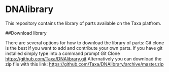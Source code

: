 # DNAlibrary

This repository contains the library of parts available on the Taxa platfrom.

##Download library

There are several options for how to download the library of parts: 
Git clone is the best if you want to add and contribute your own parts. If you have git installed simply type into a command prompt Git Clone https://github.com/Taxa/DNAlibrary.git
Alternatively you can download the zip file with this link: https://github.com/Taxa/DNAlibrary/archive/master.zip

